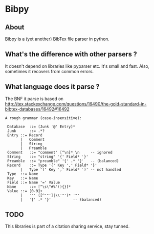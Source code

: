Bibpy
===

About
---
Bibpy is a (yet another) BibTex file parser in python. 

What's the difference with other parsers ? 
---
It doesn't depend on libraries like pyparser etc. It's small and fast. Also, sometimes it recovers from common errors.

What language does it parse ?
---
The BNF it parse is based on http://tex.stackexchange.com/questions/16490/the-gold-standard-in-bibtex-databases/16492#16492

```
A rough grammar (case-insensitive):

 Database  ::= (Junk '@' Entry)*
 Junk      ::= .*?
 Entry ::= Record
       |   Comment
       |   String
       |   Preamble
 Comment   ::= "comment" [^\n]* \n     -- ignored
 String    ::= "string" '{' Field* '}'
 Preamble  ::= "preamble" '{' .* '}'   -- (balanced)
 Record    ::= Type '{' Key ',' Field* '}'
       |   Type '(' Key ',' Field* ')' -- not handled
 Type  ::= Name
 Key   ::= Name
 Field ::= Name '=' Value
 Name      ::= [^\s\"#%'(){}]*
 Value ::= [0-9]+
       |   '"' ([^'"']|\\'"')* '"'
       |   '{' .* '}'          -- (balanced)
```

TODO
---
This libraries is part of a citation sharing service, stay tunned.
